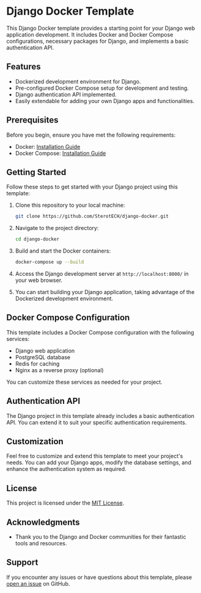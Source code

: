 # Django Docker Template

This Django Docker template provides a starting point for your Django web application development. It includes Docker and Docker Compose configurations, necessary packages for Django, and implements a basic authentication API.

## Features

- Dockerized development environment for Django.
- Pre-configured Docker Compose setup for development and testing.
- Django authentication API implemented.
- Easily extendable for adding your own Django apps and functionalities.

## Prerequisites

Before you begin, ensure you have met the following requirements:

- Docker: [Installation Guide](https://docs.docker.com/get-docker/)
- Docker Compose: [Installation Guide](https://docs.docker.com/compose/install/)

## Getting Started

Follow these steps to get started with your Django project using this template:

1. Clone this repository to your local machine:

   ```bash
   git clone https://github.com/SterotECH/django-docker.git
   ```

2. Navigate to the project directory:

   ```bash
   cd django-docker
   ```

3. Build and start the Docker containers:

   ```bash
   docker-compose up --build
   ```

4. Access the Django development server at `http://localhost:8000/` in your web browser.

5. You can start building your Django application, taking advantage of the Dockerized development environment.

## Docker Compose Configuration

This template includes a Docker Compose configuration with the following services:

- Django web application
- PostgreSQL database
- Redis for caching
- Nginx as a reverse proxy (optional)

You can customize these services as needed for your project.

## Authentication API

The Django project in this template already includes a basic authentication API. You can extend it to suit your specific authentication requirements.

## Customization

Feel free to customize and extend this template to meet your project's needs. You can add your Django apps, modify the database settings, and enhance the authentication system as required.

## License

This project is licensed under the [MIT License](LICENSE).

## Acknowledgments

- Thank you to the Django and Docker communities for their fantastic tools and resources.

## Support

If you encounter any issues or have questions about this template, please [open an issue](https://github.com/SterotECH/django-docker/issues) on GitHub.
